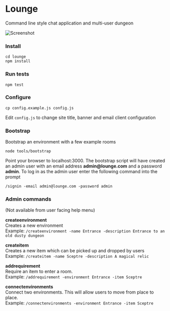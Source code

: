 # Lounge

Command line style chat application and multi-user dungeon

![Screenshot](https://rawgit.com/danielpquinn/lounge/master/lounge.png "Lounge")

### Install

    cd lounge
    npm install

### Run tests

    npm test

### Configure

    cp config.example.js config.js

Edit `config.js` to change site title, banner and email client configuration

### Bootstrap

Bootstrap an environment with a few example rooms

    node tools/bootstrap

Point your browser to localhost:3000. The bootstrap script will have created an admin user with an email address __admin@lounge.com__ and a password __admin__. To log in as the admin user enter the following command into the prompt

    /signin -email admin@lounge.com -password admin

### Admin commands

(Not available from user facing help menu)

__createenvironment__  
Creates a new environment  
Example: `/createenvironment -name Entrance -description Entrance to an old dusty dungeon`

__createitem__  
Creates a new item which can be picked up and dropped by users  
Example: `/createitem -name Sceptre -description A magical relic`

__addrequirement__  
Require an item to enter a room.  
Example: `/addrequirement -environment Entrance -item Sceptre`

__connectenvironments__  
Connect two environments. This will allow users to move from place to place.  
Example: `/connectenvironments -environment Entrance -item Sceptre`